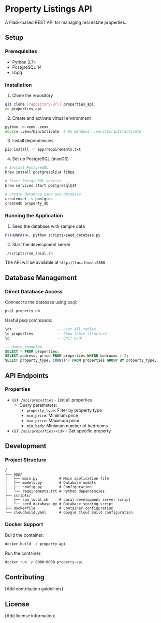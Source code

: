 # Property Listings API

A Flask-based REST API for managing real estate properties.

## Setup

### Prerequisites
- Python 3.7+
- PostgreSQL 14
- libpq

### Installation

1. Clone the repository
```bash
git clone [repository-url] properties_api
cd properties_api
```

2. Create and activate virtual environment
```bash
python -m venv .venv
source .venv/bin/activate  # On Windows: .venv\Scripts\activate
```

3. Install dependencies
```bash
pip install -r app/requirements.txt
```

4. Set up PostgreSQL (macOS)
```bash
# Install PostgreSQL
brew install postgresql@14 libpq

# Start PostgreSQL service
brew services start postgresql@14

# Create database user and database
createuser -s postgres
createdb property_db
```

### Running the Application

1. Seed the database with sample data
```bash
PYTHONPATH=. python scripts/seed_database.py
```

2. Start the development server
```bash
./scripts/run_local.sh
```

The API will be available at `http://localhost:8080`

## Database Management

### Direct Database Access
Connect to the database using psql:
```bash
psql property_db
```

Useful psql commands:
```sql
\dt                     -- List all tables
\d properties           -- Show table structure
\q                      -- Quit psql

-- Query examples
SELECT * FROM properties;
SELECT address, price FROM properties WHERE bedrooms > 2;
SELECT property_type, COUNT(*) FROM properties GROUP BY property_type;
```

## API Endpoints

### Properties
- `GET /api/properties` - List all properties
  - Query parameters:
    - `property_type`: Filter by property type
    - `min_price`: Minimum price
    - `max_price`: Maximum price
    - `min_beds`: Minimum number of bedrooms
- `GET /api/properties/<id>` - Get specific property

## Development

### Project Structure
```
/
├── app/
│   ├── main.py          # Main application file
│   ├── models.py        # Database models
│   ├── config.py        # Configuration
│   └── requirements.txt # Python dependencies
├── scripts/
│   ├── run_local.sh     # Local development server script
│   └── seed_database.py # Database seeding script
├── Dockerfile           # Container configuration
└── cloudbuild.yaml      # Google Cloud Build configuration
```

### Docker Support
Build the container:
```bash
docker build -t property-api .
```

Run the container:
```bash
docker run -p 8080:8080 property-api
```

## Contributing
[Add contribution guidelines]

## License
[Add license information]
